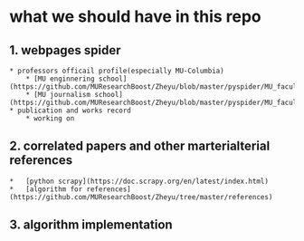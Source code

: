 # what we should have in this repo

## 1. webpages spider 
	* professors officail profile(especially MU-Columbia)
		* [MU enginnering school](https://github.com/MUResearchBoost/Zheyu/blob/master/pyspider/MU_faculty/MU_faculty/spiders/journalism_faculty.py)
		* [MU journalism school](https://github.com/MUResearchBoost/Zheyu/blob/master/pyspider/MU_faculty/MU_faculty/spiders/engineering_faculty.py)
	* publication and works record
		* working on
## 2. correlated papers and other marterialterial references
	*	[python scrapy](https://doc.scrapy.org/en/latest/index.html) 
	*	[algorithm for references](https://github.com/MUResearchBoost/Zheyu/tree/master/references)
## 3. algorithm implementation
